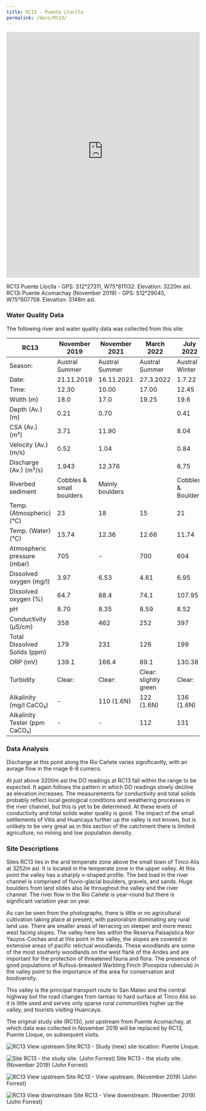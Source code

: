 ```yaml
---
title: RC13 - Puente Lloclla
permalink: /docs/RC13/
---
```


<iframe width="100%" height="640" allowfullscreen style="border-style:none;" src="https://cavep-undc-hosting.netlify.com/sites/RC13i/app-files/"></iframe>

RC13 Puente Lloclla - GPS: S12°27311, W75°811132.  Elevation: 3220m asl.
RC13i Puente Acomachay (November 2019) - GPS: S12°29045, W75°807759.  Elevation: 3148m asl.


### Water Quality Data

The following river and water quality data was collected from this site:

|     RC13                             |     November 2019               |     November 2021      |     March 2022               |     July 2022             |
|--------------------------------------|---------------------------------|------------------------|------------------------------|---------------------------|
|     Season:                          |     Austral Summer              |     Austral Summer     |     Austral Summer           |     Austral Winter        |
|     Date:                            |     21.11.2019                  |     16.11.2021         |     27.3.2022                |     1.7.22                |
|     Time:                            |     12.30                       |     10.00              |     17.00                    |     12.45                 |
|     Width (m)                        |     18.0                        |     17.0               |     19.25                    |     19.6                  |
|     Depth (Av.) (m)                  |     0.21                        |     0.70               |                              |     0.41                  |
|     CSA (Av.) (m²)                   |     3.71                        |     11.90              |                              |     8.04                  |
|     Velocity (Av.) (m/s)             |     0.52                        |     1.04               |                              |     0.84                  |
|     Discharge (Av.) (m³/s)           |     1.943                       |     12.376             |                              |     6.75                  |
|     Riverbed sediment                |     Cobbles & small boulders    |     Mainly boulders    |                              |     Cobbles & Boulders    |
|     Temp. (Atmospheric) (°C)         |     23                          |     18                 |     15                       |     21                    |
|     Temp. (Water) (°C)               |     13.74                       |     12.36              |     12.66                    |     11.74                 |
|     Atmospheric pressure (mbar)      |     705                         |     -                  |     700                      |     604                   |
|     Dissolved oxygen (mg/l)          |     3.97                        |     6.53               |     4.61                     |     6.95                  |
|     Dissolved oxygen (%)             |     64.7                        |     88.4               |     74.1                     |     107.95                |
|     pH                               |     8.70                        |     8.35               |     8.59                     |     8.52                  |
|     Conductivity (µS/cm)             |     358                         |     462                |     252                      |     397                   |
|     Total Dissolved Solids (ppm)     |     179                         |     231                |     126                      |     199                   |
|     ORP (mV)                         |     139.1                       |     166.4              |     89.1                     |     130.38                |
|     Turbidity                        |     Clear:                      |     Clear:             |     Clear: slightly green    |     Clear:                |
|     Alkalinity (mg/l CaCO₃)          |     -                           |     110 (1.6N)         |     122 (1.6N)               |     136 (1.6N)            |
|     Alkalinity Tester (ppm CaCO₃)    |     -                           |     -                  |     112                      |     131                   |


### Data Analysis
Discharge at this point along the Rio Cañete varies significantly, with an avrage flow in the rnage 6-8 cumecs.

At just above 3200m asl the DO readings at RC13 fall within the range to be expected. It again follows the pattern in which DO readings slowly decline as elevation increases. The measurements for conductivity and total solids probably reflect local geological conditions and weathering processes in the river channel, but this is yet to be determined. At these levels of conductivity and total solids water quality is good. The impact of the small settlements of Vitis and Huancaya further up the valley is not known, but is unlikely to be very great as in this section of the catchment there is limited agriculture, no mining and low population density.   


### Site Descriptions
Sites RC13 lies in the arid temperate zone above the small town of Tinco Alis at 3252m asl. It is located in the temperate zone in the upper valley. At this point the valley has a sharply v-shaped profile. The bed load in the river channel is comprised of fluvio-glacial boulders, gravels, and sands. Huge boulders from land slides also lie throughout the valley and the river channel. The river flow in the Rio Cañete is year-round but there is significant variation year on year.

As can be seen from the photographs, there is little or no agricultural cultivation taking place at present, with pastoralism dominating any rural land use. There are smaller areas of terracing on steeper and more mesic west facing slopes. The valley here lies within the Reserva Paisajistica Nor Yauyos-Cochas and at this point in the valley, the slopes are covered in extensive areas of pacific relictual woodlands. These woodlands are some of the most southerly woodlands on the west flank of the Andes and are important for the protection of threatened fauna and flora. The presence of good populations of Rufous-breasted Warbling Finch (Poospiza rubecula) in the valley point to the importance of the area for conservation and biodiversity. 

This valley is the principal transport route to San Mateo and the central highway but the road changes from tarmac to hard surface at Tinco Alis so it is little used and serves only sparse rural communities higher up the valley, and tourists visiting Huancaya. 

The original study site (RC13i), just upstream from Puente Acomachay, at which data was collected in November 2019 will be replaced by RC13, Puente Lloque, on subsequent visits.



![RC13 View upstream](/assets/SiteDescriptions/RC13/RC13PuenteLloque.jpg)
Site RC13 - Study (new) site location: Puente Lloque. 


![Site RC13 - the study site. (John Forrest)](/assets/SiteDescriptions/RC13/RC13Studysite.JPG)
Site RC13 - the study site.  (November 2019) (John Forrest)


![RC13 View upstream](/assets/SiteDescriptions/RC13/RC13Viewupstream.JPG)
Site RC13 - View upstream.  (November 2019) (John Forrest)


![RC13 View downstream](/assets/SiteDescriptions/RC13/RC13Viewdownstream.jpg)
Site RC13 - View downstream.  (November 2019) (John Forrest)

